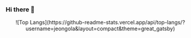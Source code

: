 ### Hi there 👋

<div align="center">![Top Langs](https://github-readme-stats.vercel.app/api/top-langs/?username=jeongola&layout=compact&theme=great_gatsby)</div>


